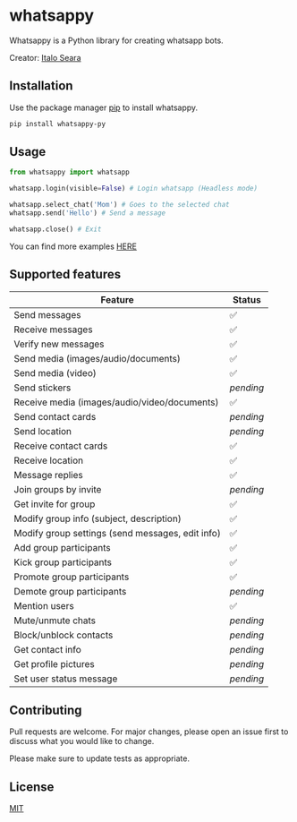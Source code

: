 # whatsappy

Whatsappy is a Python library for creating whatsapp bots.

Creator: [Italo Seara](https://github.com/italoseara)

## Installation

Use the package manager [pip](https://pip.pypa.io/en/stable/) to install whatsappy.

```bash
pip install whatsappy-py
```

## Usage

```python
from whatsappy import whatsapp

whatsapp.login(visible=False) # Login whatsapp (Headless mode)

whatsapp.select_chat('Mom') # Goes to the selected chat
whatsapp.send('Hello') # Send a message

whatsapp.close() # Exit
```

You can find more examples [HERE](https://github.com/italoseara/whatsappy/tree/main/examples)

## Supported features

| Feature  | Status |
| ------------- | ------------- |
| Send messages  | ✅ |
| Receive messages  | ✅ |
| Verify new messages | ✅ | 
| Send media (images/audio/documents)  | ✅ |
| Send media (video)  | ✅ |
| Send stickers | _pending_ |
| Receive media (images/audio/video/documents)  | ✅ |
| Send contact cards | _pending_ |
| Send location | _pending_ |
| Receive contact cards | ✅ | 
| Receive location | ✅ |
| Message replies | ✅ |
| Join groups by invite  | _pending_ |
| Get invite for group  | ✅ |
| Modify group info (subject, description)  | ✅ |
| Modify group settings (send messages, edit info)  | ✅ |
| Add group participants  | ✅ |
| Kick group participants  | ✅ |
| Promote group participants | ✅ |
| Demote group participants | _pending_ |
| Mention users | ✅ |
| Mute/unmute chats | _pending_ |
| Block/unblock contacts | _pending_ |
| Get contact info | _pending_ |
| Get profile pictures | _pending_ |
| Set user status message | _pending_ |

## Contributing

Pull requests are welcome. For major changes, please open an issue first to discuss what you would like to change.

Please make sure to update tests as appropriate.

## License

[MIT](https://github.com/italoseara/whatsappy/blob/main/LICENSE)
